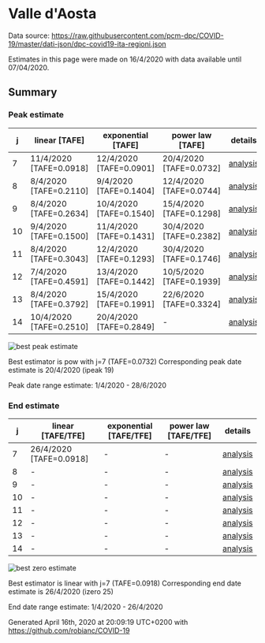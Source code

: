 # Valle d'Aosta


Data source: https://raw.githubusercontent.com/pcm-dpc/COVID-19/master/dati-json/dpc-covid19-ita-regioni.json

Estimates in this page were made on 16/4/2020 with data available until 07/04/2020.


## Summary 

### Peak estimate 
|j|linear [TAFE]|exponential [TAFE]|power law [TAFE]|details|
|---|----|-----------|---------|-------|
|7|11/4/2020 [TAFE=0.0918]|12/4/2020 [TAFE=0.0901]|20/4/2020 [TAFE=0.0732]|[analysis](COVID-19_valle_d'aosta_j7_2020-04-07.md)|
|8|8/4/2020 [TAFE=0.2110]|9/4/2020 [TAFE=0.1404]|12/4/2020 [TAFE=0.0744]|[analysis](COVID-19_valle_d'aosta_j8_2020-04-07.md)|
|9|8/4/2020 [TAFE=0.2634]|10/4/2020 [TAFE=0.1540]|15/4/2020 [TAFE=0.1298]|[analysis](COVID-19_valle_d'aosta_j9_2020-04-07.md)|
|10|9/4/2020 [TAFE=0.1500]|11/4/2020 [TAFE=0.1431]|30/4/2020 [TAFE=0.2382]|[analysis](COVID-19_valle_d'aosta_j10_2020-04-07.md)|
|11|8/4/2020 [TAFE=0.3043]|12/4/2020 [TAFE=0.1293]|30/4/2020 [TAFE=0.1746]|[analysis](COVID-19_valle_d'aosta_j11_2020-04-07.md)|
|12|7/4/2020 [TAFE=0.4591]|13/4/2020 [TAFE=0.1442]|10/5/2020 [TAFE=0.1939]|[analysis](COVID-19_valle_d'aosta_j12_2020-04-07.md)|
|13|8/4/2020 [TAFE=0.3792]|15/4/2020 [TAFE=0.1991]|22/6/2020 [TAFE=0.3324]|[analysis](COVID-19_valle_d'aosta_j13_2020-04-07.md)|
|14|10/4/2020 [TAFE=0.2510]|20/4/2020 [TAFE=0.2849]|-|[analysis](COVID-19_valle_d'aosta_j14_2020-04-07.md)|

![best peak estimate](COVID-19_valle_d'aosta_j7_2020-04-07.png)

Best estimator is pow with j=7 (TAFE=0.0732)
Corresponding peak date estimate is 20/4/2020 (ipeak 19)


Peak date range estimate: 1/4/2020 - 28/6/2020

### End estimate 
|j|linear [TAFE/TFE]|exponential [TAFE/TFE]|power law [TAFE/TFE]|details|
|---|----|-----------|---------|-------|
|7|26/4/2020 [TAFE=0.0918]|-|-|[analysis](COVID-19_valle_d'aosta_j7_2020-04-07.md)|
|8|-|-|-|[analysis](COVID-19_valle_d'aosta_j8_2020-04-07.md)|
|9|-|-|-|[analysis](COVID-19_valle_d'aosta_j9_2020-04-07.md)|
|10|-|-|-|[analysis](COVID-19_valle_d'aosta_j10_2020-04-07.md)|
|11|-|-|-|[analysis](COVID-19_valle_d'aosta_j11_2020-04-07.md)|
|12|-|-|-|[analysis](COVID-19_valle_d'aosta_j12_2020-04-07.md)|
|13|-|-|-|[analysis](COVID-19_valle_d'aosta_j13_2020-04-07.md)|
|14|-|-|-|[analysis](COVID-19_valle_d'aosta_j14_2020-04-07.md)|

![best zero estimate](COVID-19_valle_d'aosta_j7_2020-04-07.png)

Best estimator is linear with j=7 (TAFE=0.0918)
Corresponding end date estimate is 26/4/2020 (izero 25)


End date range estimate: 1/4/2020 - 26/4/2020

Generated April 16th, 2020 at 20:09:19 UTC+0200 with https://github.com/robianc/COVID-19

